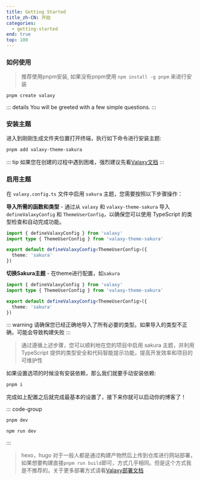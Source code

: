 ```yaml
---
title: Getting Started
title_zh-CN: 开始
categories:
  - getting-started
end: true
top: 100
---
```


### 如何使用

> 推荐使用pnpm安装, 如果没有pnpm使用 `npm install -g pnpm` 来进行安装

```bash [pnpm]
pnpm create valaxy
```

::: details You will be greeted with a few simple questions.
<CreateValaxyTooltip />
:::

### 安装主题

进入到刚刚生成文件夹位置打开终端，执行如下命令进行安装主题:

~~~bash
pnpm add valaxy-theme-sakura
~~~

::: tip
如果您在创建的过程中遇到困难，强烈建议先看[Valaxy文档](https://valaxy.site/guide/getting-started)
:::

### 启用主题

在 `valaxy.config.ts` 文件中启用 `sakura` 主题，您需要按照以下步骤操作：

**导入所需的函数和类型** - 通过从 `valaxy` 和 `valaxy-theme-sakura` 导入 `defineValaxyConfig` 和 `ThemeUserConfig`，以确保您可以使用 TypeScript 的类型检查和自动完成功能。

~~~ts {2-4}
import { defineValaxyConfig } from 'valaxy'
import type { ThemeUserConfig } from 'valaxy-theme-sakura'

export default defineValaxyConfig<ThemeUserConfig>({
  theme: 'sakura'
})
~~~

**切换Sakura主题** - 在theme进行配置，如`sakura`

~~~ts {5}
import { defineValaxyConfig } from 'valaxy'
import type { ThemeUserConfig } from 'valaxy-theme-sakura'

export default defineValaxyConfig<ThemeUserConfig>({
  theme: 'sakura'
})
~~~

::: warning
请确保您已经正确地导入了所有必要的类型。如果导入的类型不正确，可能会导致构建失败
:::

> 通过遵循上述步骤，您可以顺利地在您的项目中启用 sakura 主题，并利用 TypeScript 提供的类型安全和代码智能提示功能，提高开发效率和项目的可维护性

如果设置选项的时候没有安装依赖，那么我们就要手动安装依赖:

```bash
pnpm i
```

完成如上配置之后就完成最基本的设置了，接下来你就可以启动你的博客了！

::: code-group

```bash [pnpm]
pnpm dev
```

```bash [npm]
npm run dev
```

:::

> hexo，hugo 对于一般人都是通过构建产物然后上传到仓库进行网站部署，如果想要构建直接`pnpm run build`即可，方式几乎相同。但是这个方式我是不推荐的。关于更多部署方式请看[Valaxy部署文档](https://valaxy.site/guide/deploy)
